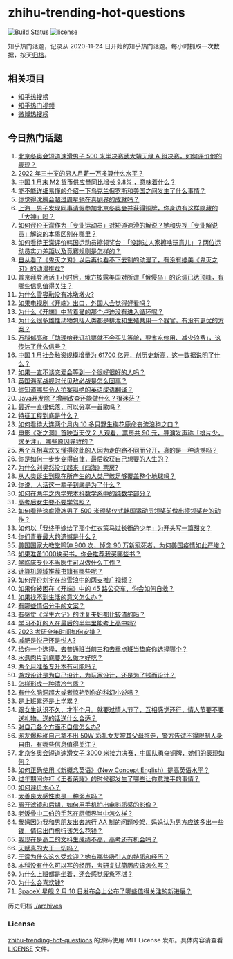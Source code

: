 # zhihu-trending-hot-questions

[![Build Status](https://github.com/justjavac/zhihu-trending-hot-questions/workflows/ci/badge.svg?branch=master)](https://github.com/justjavac/zhihu-trending-hot-questions/actions)
[![license](https://img.shields.io/github/license/justjavac/zhihu-trending-hot-questions)](https://github.com/justjavac/zhihu-trending-hot-questions/blob/master/LICENSE)

知乎热门话题，记录从 2020-11-24 日开始的知乎热门话题。每小时抓取一次数据，按天[归档](./archives)。

## 相关项目

- [知乎热搜榜](https://github.com/justjavac/zhihu-trending-top-search)
- [知乎热门视频](https://github.com/justjavac/zhihu-trending-hot-video)
- [微博热搜榜](https://github.com/justjavac/weibo-trending-hot-search)

## 今日热门话题

<!-- BEGIN -->
<!-- 最后更新时间 Mon Feb 14 2022 04:22:07 GMT+0800 (China Standard Time) -->

1. [北京冬奥会短道速滑男子 500 米半决赛武大靖无缘 A 组决赛，如何评价他的表现？](https://www.zhihu.com/question/516355260)
1. [2022 年三十岁的男人月薪一万多算什么水平？](https://www.zhihu.com/question/515475808)
1. [中国 1 月末 M2 货币供应量同比增长 9.8% ，意味着什么？](https://www.zhihu.com/question/515800403)
1. [能不能详细易懂的介绍一下乌克兰俄罗斯和美国之间发生了什么事情？](https://www.zhihu.com/question/516188345)
1. [你觉得沈腾会超过周星驰在喜剧界的成就吗？](https://www.zhihu.com/question/287348181)
1. [上海一男子发现同事请假参加北京冬奥会并获得铜牌，你身边有这样隐藏的「大神」吗？](https://www.zhihu.com/question/515958013)
1. [如何评价王濛作为「专业运动员」对短道速滑的解说？她和央视「专业解说员」解说的本质区别在哪里？](https://www.zhihu.com/question/516102153)
1. [如何看待王濛评价韩国运动员擦领奖台：「没跑过人家擦啥玩意儿」？两位运动员实力差距以及竞赛规则是怎样的？](https://www.zhihu.com/question/516233537)
1. [自从看了《鬼灭之刃》以后再也看不下去别的动漫了，有没有媲美《鬼灭之刃》的动漫推荐?](https://www.zhihu.com/question/515390259)
1. [普京拜登通话 1 小时后，俄方披露美国对所谓「俄侵乌」的论调已达顶峰，有哪些信息值得关注？](https://www.zhihu.com/question/516291682)
1. [为什么雪容融没有冰墩墩火?](https://www.zhihu.com/question/515020430)
1. [如果电视剧《开端》出口，外国人会觉得好看吗？](https://www.zhihu.com/question/512249702)
1. [为什么《开端》中背着猫的那个卢迪没有进入循环呢？](https://www.zhihu.com/question/511404812)
1. [为什么很多雄性动物包括人类都是排泄和生殖共用一个器官，有没有更优的方案？](https://www.zhihu.com/question/360529805)
1. [万科郁亮称「助理给我订机票就不会买头等舱，要省吃俭用、减少浪费」，这传达了什么信号？](https://www.zhihu.com/question/516109068)
1. [中国 1 月社会融资规模增量为 61700 亿元，创历史新高，这一数据说明了什么？](https://www.zhihu.com/question/515807474)
1. [如果一直不谈恋爱会等到一个很好很好的人吗？](https://www.zhihu.com/question/516314703)
1. [英国海军战舰时代见敌必战是怎么回事？](https://www.zhihu.com/question/38278828)
1. [你知道哪些令人拍案叫绝的英语成语翻译？](https://www.zhihu.com/question/267896650)
1. [Java开发除了增删改查还能做什么？很迷茫？](https://www.zhihu.com/question/510619641)
1. [最近一直很低落，可以分享一首歌吗？](https://www.zhihu.com/question/516041255)
1. [特征工程到底是什么？](https://www.zhihu.com/question/29316149)
1. [如何看待大连两个月内 10 多只野生梅花鹿命丧流浪狗之口？](https://www.zhihu.com/question/515910934)
1. [电影《张之洞》首映当天仅 2 人观看，票房共 90 元，导演发声称「排片少，求关注」，哪些原因导致的？](https://www.zhihu.com/question/511303849)
1. [两个互相喜欢又懂得彼此的人因为走的路不同而分开，真的是一种遗憾吗？](https://www.zhihu.com/question/516307447)
1. [你是如何一步步变得自律，最后收获自己想要的人生的？](https://www.zhihu.com/question/515960441)
1. [为什么刘昊然没扛起来《四海》票房?](https://www.zhihu.com/question/515550916)
1. [从人类诞生到现在所产生的人类尸骸足够覆盖整个地球吗？](https://www.zhihu.com/question/514620556)
1. [你说，人活这一辈子到底是为了什么？](https://www.zhihu.com/question/514622375)
1. [如何在两年之内学完本科数学系中的纯数学部分？](https://www.zhihu.com/question/513280332)
1. [高考后女生要不要学驾照？](https://www.zhihu.com/question/514145630)
1. [如何看待速度滑冰男子 500 米颁奖仪式韩国运动员领奖前做出擦领奖台的动作？](https://www.zhihu.com/question/516198351)
1. [如何以「我终于嫁给了那个红衣策马过长街的少年」为开头写一篇甜文？](https://www.zhihu.com/question/503274062)
1. [你们青春最大的遗憾是什么？](https://www.zhihu.com/question/514371863)
1. [美国国家大教堂鸣钟 900 次，悼念 90 万新冠死者，为何美国疫情如此严峻？](https://www.zhihu.com/question/515549541)
1. [如果准备1000块买书，你会推荐我买哪些书？](https://www.zhihu.com/question/514197135)
1. [学临床专业不当医生可以做什么工作？](https://www.zhihu.com/question/506925453)
1. [计算机领域推荐书籍有哪些呢？](https://www.zhihu.com/question/508799306)
1. [如何评价刘宇在热雪浪中的两支推广视频？](https://www.zhihu.com/question/516120368)
1. [如果你被困在《开端》中的 45 路公交车，你会如何自救？](https://www.zhihu.com/question/511025673)
1. [如果找不到生活的意义怎么办？](https://www.zhihu.com/question/516327790)
1. [有哪些情侣分手的文案？](https://www.zhihu.com/question/428370077)
1. [有感觉《浮生六记》的沈复夫妇都比较渣的吗？](https://www.zhihu.com/question/66223575)
1. [学习不好的人在最后的半年里能考上高中吗?](https://www.zhihu.com/question/515826813)
1. [2023 考研全年时间如何安排？](https://www.zhihu.com/question/452554567)
1. [减肥是悦己还是悦人?](https://www.zhihu.com/question/512723251)
1. [给你一个选择，去普通班当前三和去重点班当垫底你选择哪个？](https://www.zhihu.com/question/516149668)
1. [水煮肉片到底要怎么做才好吃？](https://www.zhihu.com/question/469768039)
1. [两个月准备专升本有可能吗？](https://www.zhihu.com/question/398955066)
1. [游戏设计是为自己设计，为玩家设计，还是为了钱而设计？](https://www.zhihu.com/question/30983410)
1. [怎样形成一种清冷气质？](https://www.zhihu.com/question/446855234)
1. [有什么脑洞超大或者惊艳到你的科幻小说吗？](https://www.zhihu.com/question/286095689)
1. [是上班累还是上学累？](https://www.zhihu.com/question/514548800)
1. [跟女生认识不久，才半个月。就要过情人节了，互相感觉还行，情人节要不要送礼物，送的话送什么合适？](https://www.zhihu.com/question/40292015)
1. [对自己各个方面不自信怎么办?](https://www.zhihu.com/question/516287113)
1. [网友爆料称自己拿不出 50W 彩礼女友被其父母拖走，警方告诫不得限制人身自由，有哪些信息值得关注？](https://www.zhihu.com/question/516097950)
1. [北京冬奥会短道速滑女子 3000 米接力决赛，中国队勇夺铜牌，她们的表现如何？](https://www.zhihu.com/question/516362887)
1. [如何正确使用《新概念英语》（New Concept English）提高英语水平？](https://www.zhihu.com/question/20977466)
1. [过年期间你打《王者荣耀》的时候都发生了哪些让你意难平的事情？](https://www.zhihu.com/question/514208371)
1. [如何评价木心？](https://www.zhihu.com/question/20492929)
1. [太善良太感性也是一种弱点吗？](https://www.zhihu.com/question/511095533)
1. [离开滤镜和后期，如何用手机拍出电影质感的影像？](https://www.zhihu.com/question/516123782)
1. [老饭骨中二伯的手艺在厨师界当中怎么样？](https://www.zhihu.com/question/471156358)
1. [我妈因为我和男朋友出去旅行 AA 制的问题吵架，妈妈认为男方应该多出一些钱，情侣出门旅行该怎么花钱？](https://www.zhihu.com/question/511145787)
1. [我现在是高二的文科生成绩不高，高考还有机会吗？](https://www.zhihu.com/question/516207495)
1. [天赋真的大于一切吗？](https://www.zhihu.com/question/515895938)
1. [王濛为什么这么受欢迎？她有哪些吸引人的特质和经历？](https://www.zhihu.com/question/516052386)
1. [本科没有什么可以写的经历，考研复试简历应该怎么写？](https://www.zhihu.com/question/313175414)
1. [为什么上班都是坐着，还会感觉疲惫不堪？](https://www.zhihu.com/question/27708607)
1. [为什么会喜欢钱?](https://www.zhihu.com/question/515652191)
1. [SpaceX 星舰 2 月 10 日发布会上公布了哪些值得关注的新进展？](https://www.zhihu.com/question/515929030)

<!-- END -->

历史归档 [./archives](./archives)

### License

[zhihu-trending-hot-questions](https://github.com/justjavac/zhihu-trending-hot-questions)
的源码使用 MIT License 发布。具体内容请查看 [LICENSE](./LICENSE) 文件。
